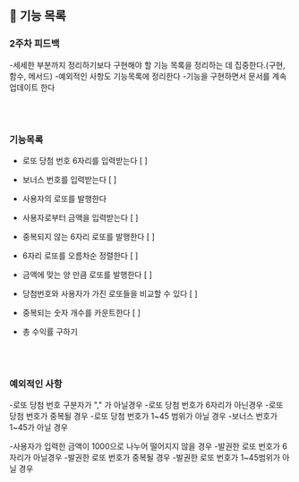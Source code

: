 ## 🚀 기능 목록

### 2주차 피드백
-세세한 부분까지 정리하기보다 구현해야 할 기능 목록을 정리하는 데 집중한다.(구현, 함수, 메서드)
-예외적인 사항도 기능목록에 정리한다
-기능을 구현하면서 문서를 계속 업데이트 한다

<br><br>
### 기능목록
- 로또 당첨 번호 6자리를 입력받는다 [ ]
- 보너스 번호를 입력받는다 [ ]


- 사용자의 로또를 발행한다
- 사용자로부터 금액을 입력받는다 [ ]
- 중복되지 않는 6자리 로또를 발행한다 [ ]
- 6자리 로또를 오름차순 정렬한다 [ ]
- 금액에 맞는 양 만큼 로또를 발행한다 [ ]


- 당첨번호와 사용자가 가진 로또들을 비교할 수 있다 [ ]
- 중복되는 숫자 개수를 카운트한다 [ ]


- 총 수익률 구하기



<br><br>
### 예외적인 사항
-로또 당첨 번호 구분자가 "," 가 아닐경우
-로또 당첨 번호가 6자리가 아닌경우
-로또 당첨 번호가 중복될 경우
-로또 당첨 번호가 1~45 범위가 아닐 경우
-보너스 번호가 1~45가 아닐 경우

-사용자가 입력한 금액이 1000으로 나누어 떨어지지 않을 경우
-발권한 로또 번호가 6자리가 아닐경우
-발권한 로또 번호가 중복될 경우
-발권한 로또 번호가 1~45범위가 아닐 경우
